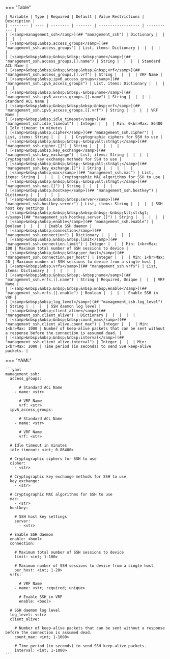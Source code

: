 <!--
  ~ Copyright (c) 2023 Arista Networks, Inc.
  ~ Use of this source code is governed by the Apache License 2.0
  ~ that can be found in the LICENSE file.
  -->
=== "Table"

    | Variable | Type | Required | Default | Value Restrictions | Description |
    | -------- | ---- | -------- | ------- | ------------------ | ----------- |
    | [<samp>management_ssh</samp>](## "management_ssh") | Dictionary |  |  |  |  |
    | [<samp>&nbsp;&nbsp;access_groups</samp>](## "management_ssh.access_groups") | List, items: Dictionary |  |  |  |  |
    | [<samp>&nbsp;&nbsp;&nbsp;&nbsp;-&nbsp;name</samp>](## "management_ssh.access_groups.[].name") | String |  |  |  | Standard ACL Name |
    | [<samp>&nbsp;&nbsp;&nbsp;&nbsp;&nbsp;&nbsp;vrf</samp>](## "management_ssh.access_groups.[].vrf") | String |  |  |  | VRF Name |
    | [<samp>&nbsp;&nbsp;ipv6_access_groups</samp>](## "management_ssh.ipv6_access_groups") | List, items: Dictionary |  |  |  |  |
    | [<samp>&nbsp;&nbsp;&nbsp;&nbsp;-&nbsp;name</samp>](## "management_ssh.ipv6_access_groups.[].name") | String |  |  |  | Standard ACL Name |
    | [<samp>&nbsp;&nbsp;&nbsp;&nbsp;&nbsp;&nbsp;vrf</samp>](## "management_ssh.ipv6_access_groups.[].vrf") | String |  |  |  | VRF Name |
    | [<samp>&nbsp;&nbsp;idle_timeout</samp>](## "management_ssh.idle_timeout") | Integer |  |  | Min: 0<br>Max: 86400 | Idle timeout in minutes |
    | [<samp>&nbsp;&nbsp;cipher</samp>](## "management_ssh.cipher") | List, items: String |  |  |  | Cryptographic ciphers for SSH to use |
    | [<samp>&nbsp;&nbsp;&nbsp;&nbsp;-&nbsp;&lt;str&gt;</samp>](## "management_ssh.cipher.[]") | String |  |  |  |  |
    | [<samp>&nbsp;&nbsp;key_exchange</samp>](## "management_ssh.key_exchange") | List, items: String |  |  |  | Cryptographic key exchange methods for SSH to use |
    | [<samp>&nbsp;&nbsp;&nbsp;&nbsp;-&nbsp;&lt;str&gt;</samp>](## "management_ssh.key_exchange.[]") | String |  |  |  |  |
    | [<samp>&nbsp;&nbsp;mac</samp>](## "management_ssh.mac") | List, items: String |  |  |  | Cryptographic MAC algorithms for SSH to use |
    | [<samp>&nbsp;&nbsp;&nbsp;&nbsp;-&nbsp;&lt;str&gt;</samp>](## "management_ssh.mac.[]") | String |  |  |  |  |
    | [<samp>&nbsp;&nbsp;hostkey</samp>](## "management_ssh.hostkey") | Dictionary |  |  |  |  |
    | [<samp>&nbsp;&nbsp;&nbsp;&nbsp;server</samp>](## "management_ssh.hostkey.server") | List, items: String |  |  |  | SSH host key settings |
    | [<samp>&nbsp;&nbsp;&nbsp;&nbsp;&nbsp;&nbsp;-&nbsp;&lt;str&gt;</samp>](## "management_ssh.hostkey.server.[]") | String |  |  |  |  |
    | [<samp>&nbsp;&nbsp;enable</samp>](## "management_ssh.enable") | Boolean |  |  |  | Enable SSH daemon |
    | [<samp>&nbsp;&nbsp;connection</samp>](## "management_ssh.connection") | Dictionary |  |  |  |  |
    | [<samp>&nbsp;&nbsp;&nbsp;&nbsp;limit</samp>](## "management_ssh.connection.limit") | Integer |  |  | Min: 1<br>Max: 100 | Maximum total number of SSH sessions to device |
    | [<samp>&nbsp;&nbsp;&nbsp;&nbsp;per_host</samp>](## "management_ssh.connection.per_host") | Integer |  |  | Min: 1<br>Max: 20 | Maximum number of SSH sessions to device from a single host |
    | [<samp>&nbsp;&nbsp;vrfs</samp>](## "management_ssh.vrfs") | List, items: Dictionary |  |  |  |  |
    | [<samp>&nbsp;&nbsp;&nbsp;&nbsp;-&nbsp;name</samp>](## "management_ssh.vrfs.[].name") | String | Required, Unique |  |  | VRF Name |
    | [<samp>&nbsp;&nbsp;&nbsp;&nbsp;&nbsp;&nbsp;enable</samp>](## "management_ssh.vrfs.[].enable") | Boolean |  |  |  | Enable SSH in VRF |
    | [<samp>&nbsp;&nbsp;log_level</samp>](## "management_ssh.log_level") | String |  |  |  | SSH daemon log level |
    | [<samp>&nbsp;&nbsp;client_alive</samp>](## "management_ssh.client_alive") | Dictionary |  |  |  |  |
    | [<samp>&nbsp;&nbsp;&nbsp;&nbsp;count_max</samp>](## "management_ssh.client_alive.count_max") | Integer |  |  | Min: 1<br>Max: 1000 | Number of keep-alive packets that can be sent without a response before the connection is assumed dead. |
    | [<samp>&nbsp;&nbsp;&nbsp;&nbsp;interval</samp>](## "management_ssh.client_alive.interval") | Integer |  |  | Min: 1<br>Max: 1000 | Time period (in seconds) to send SSH keep-alive packets. |

=== "YAML"

    ```yaml
    management_ssh:
      access_groups:

          # Standard ACL Name
        - name: <str>

          # VRF Name
          vrf: <str>
      ipv6_access_groups:

          # Standard ACL Name
        - name: <str>

          # VRF Name
          vrf: <str>

      # Idle timeout in minutes
      idle_timeout: <int; 0-86400>

      # Cryptographic ciphers for SSH to use
      cipher:
        - <str>

      # Cryptographic key exchange methods for SSH to use
      key_exchange:
        - <str>

      # Cryptographic MAC algorithms for SSH to use
      mac:
        - <str>
      hostkey:

        # SSH host key settings
        server:
          - <str>

      # Enable SSH daemon
      enable: <bool>
      connection:

        # Maximum total number of SSH sessions to device
        limit: <int; 1-100>

        # Maximum number of SSH sessions to device from a single host
        per_host: <int; 1-20>
      vrfs:

          # VRF Name
        - name: <str; required; unique>

          # Enable SSH in VRF
          enable: <bool>

      # SSH daemon log level
      log_level: <str>
      client_alive:

        # Number of keep-alive packets that can be sent without a response before the connection is assumed dead.
        count_max: <int; 1-1000>

        # Time period (in seconds) to send SSH keep-alive packets.
        interval: <int; 1-1000>
    ```
